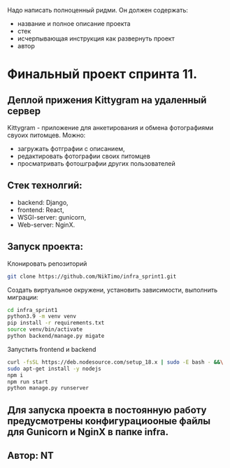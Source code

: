 Надо написать полноценный ридми.
Он должен содержать:
- название и полное описание проекта
- стек
- исчерпывающая инструкция как развернуть проект
- автор

# Финальный проект спринта 11.
## Деплой прижения Kittygram на удаленный сервер
Kittygram - приложение для анкетирования и обмена фотографиями свуоих питомцев.
Можно:
- загружать фотграфии с описанием,
- редактировать фотографии своих питомцев
- просматривать фотошграфии других пользователей
## Стек технолгий:
- backend: Django,
- frontend: React,
- WSGI-server: gunicorn,
- Web-server: NginX.
## Запуск проекта:
Клонировать репозиторий
~~~bash  
git clone https://github.com/NikTimo/infra_sprint1.git
~~~
Создать виртуальное окружени, установить зависимости, выполнить миграции:
~~~bash
cd infra_sprint1
python3.9 -m venv venv
pip install -r requirements.txt
source venv/bin/activate
python backend/manage.py migate
~~~
Запустить frontend и backend
~~~bash
curl -fsSL https://deb.nodesource.com/setup_18.x | sudo -E bash - &&\
sudo apt-get install -y nodejs
npm i
npm run start
python manage.py runserver
~~~
## Для запуска проекта в постоянную работу предусмотрены конфигурациооные файлы для Gunicorn и NginX в папке infra.
## Автор: NT
